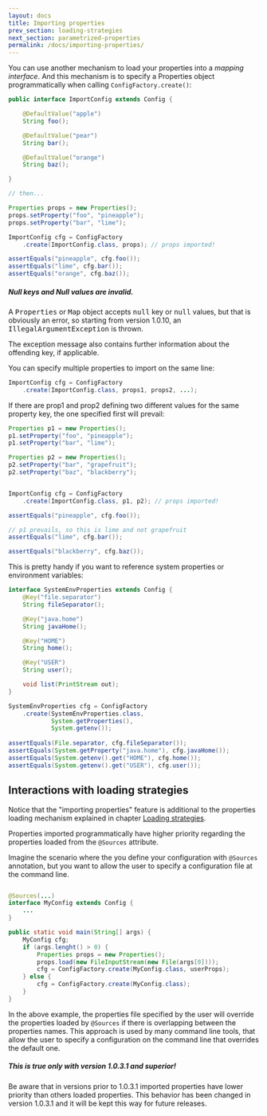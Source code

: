 ```yaml
---
layout: docs
title: Importing properties
prev_section: loading-strategies
next_section: parametrized-properties
permalink: /docs/importing-properties/
---
```

You can use another mechanism to load your properties into a *mapping interface*.
And this mechanism is to specify a Properties object programmatically when 
calling `ConfigFactory.create()`:

```java
public interface ImportConfig extends Config {

    @DefaultValue("apple")
    String foo();

    @DefaultValue("pear")
    String bar();

    @DefaultValue("orange")
    String baz();

}

// then...

Properties props = new Properties();
props.setProperty("foo", "pineapple");
props.setProperty("bar", "lime");

ImportConfig cfg = ConfigFactory
    .create(ImportConfig.class, props); // props imported!

assertEquals("pineapple", cfg.foo());
assertEquals("lime", cfg.bar());
assertEquals("orange", cfg.baz());
```

<div class="note warning">
  <h5>Null keys and Null values are invalid.</h5>
  
  <p>
  A <tt>Properties</tt> or <tt>Map</tt> object accepts <tt>null</tt> key or 
  <tt>null</tt> values, but that is obviously an error, 
  so starting from version 1.0.10, an <tt>IllegalArgumentException</tt> is thrown.
  </p>
  
  <p>
  The exception message also contains further information about the offending key,
  if applicable.
  </p> 
</div>

You can specify multiple properties to import on the same line:

```java
ImportConfig cfg = ConfigFactory
    .create(ImportConfig.class, props1, props2, ...);
```

If there are prop1 and prop2 defining two different values for the same property
key, the one specified first will prevail:

```java
Properties p1 = new Properties();
p1.setProperty("foo", "pineapple");
p1.setProperty("bar", "lime");

Properties p2 = new Properties();
p2.setProperty("bar", "grapefruit");
p2.setProperty("baz", "blackberry");


ImportConfig cfg = ConfigFactory
    .create(ImportConfig.class, p1, p2); // props imported!

assertEquals("pineapple", cfg.foo());

// p1 prevails, so this is lime and not grapefruit
assertEquals("lime", cfg.bar()); 

assertEquals("blackberry", cfg.baz());
```

This is pretty handy if you want to reference system properties or environment 
variables:

```java
interface SystemEnvProperties extends Config {
    @Key("file.separator")
    String fileSeparator();

    @Key("java.home")
    String javaHome();

    @Key("HOME")
    String home();

    @Key("USER")
    String user();

    void list(PrintStream out);
}

SystemEnvProperties cfg = ConfigFactory
    .create(SystemEnvProperties.class, 
            System.getProperties(), 
            System.getenv());
            
assertEquals(File.separator, cfg.fileSeparator());
assertEquals(System.getProperty("java.home"), cfg.javaHome());
assertEquals(System.getenv().get("HOME"), cfg.home());
assertEquals(System.getenv().get("USER"), cfg.user());
```


Interactions with loading strategies
------------------------------------

Notice that the "importing properties" feature is additional to the properties 
loading mechanism explained in chapter 
[Loading strategies](/docs/loading-strategies/).

Properties imported programmatically have higher priority regarding the 
properties loaded from the `@Sources` attribute.

Imagine the scenario where the you define your configuration with `@Sources` 
annotation, but you want to allow the user to specify a configuration file at
the command line. 

```java

@Sources(...)
interface MyConfig extends Config { 
    ...
}

public static void main(String[] args) {
    MyConfig cfg;
    if (args.lenght() > 0) {
        Properties props = new Properties();
        props.load(new FileInputStream(new File(args[0])));
        cfg = ConfigFactory.create(MyConfig.class, userProps);
    } else {
        cfg = ConfigFactory.create(MyConfig.class);
    }
}
```

In the above example, the properties file specified by the user will override 
the properties loaded by `@Sources` if there is overlapping between the 
properties names. 
This approach is used by many command line tools, that allow the user to specify
a configuration on the command line that overrides the default one.

<div class="note warning">
  <h5>This is true only with version 1.0.3.1 and superior!</h5>
  <p>Be aware that in versions prior to 1.0.3.1 imported properties have lower 
  priority than others loaded properties. This behavior has been changed in
  version 1.0.3.1 and it will be kept this way for future releases.</p>
</div>


